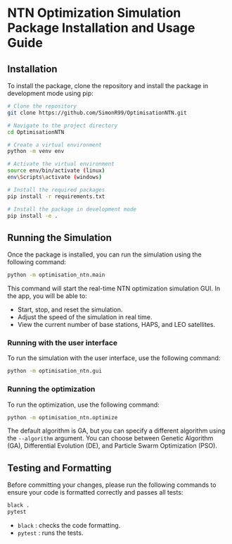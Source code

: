# NTN Optimization Simulation Package Installation and Usage Guide

## Installation

To install the package, clone the repository and install the package in development mode using pip:

```sh
# Clone the repository
git clone https://github.com/SimonR99/OptimisationNTN.git

# Navigate to the project directory
cd OptimisationNTN

# Create a virtual environment
python -m venv env

# Activate the virtual environment
source env/bin/activate (linux)
env\Scripts\activate (windows)

# Install the required packages
pip install -r requirements.txt

# Install the package in development mode
pip install -e .
```

## Running the Simulation

Once the package is installed, you can run the simulation using the following command:

```sh
python -m optimisation_ntn.main
```

This command will start the real-time NTN optimization simulation GUI. In the app, you will be able to:

- Start, stop, and reset the simulation.
- Adjust the speed of the simulation in real time.
- View the current number of base stations, HAPS, and LEO satellites.

### Running with the user interface

To run the simulation with the user interface, use the following command:

```sh
python -m optimisation_ntn.gui
```

### Running the optimization

To run the optimization, use the following command:

```sh
python -m optimisation_ntn.optimize
```

The default algorithm is GA, but you can specify a different algorithm using the `--algorithm` argument. You can choose between Genetic Algorithm (GA), Differential Evolution (DE), and Particle Swarm Optimization (PSO).


## Testing and Formatting

Before committing your changes, please run the following commands to ensure your code is formatted correctly and passes all tests:

```sh
black .
pytest
```

- `black` : checks the code formatting.
- `pytest` : runs the tests.
